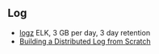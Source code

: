 ## Log

- [logz](https://logz.io/) ELK, 3 GB per day, 3 day retention
- [Building a Distributed Log from Scratch](https://bravenewgeek.com/building-a-distributed-log-from-scratch-part-1-storage-mechanics/)
